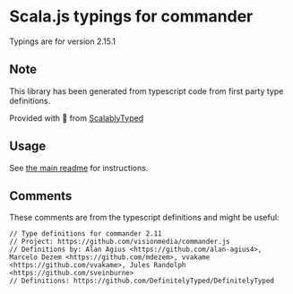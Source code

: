 
# Scala.js typings for commander

Typings are for version 2.15.1



## Note
This library has been generated from typescript code from first party type definitions.

Provided with :purple_heart: from [ScalablyTyped](https://github.com/oyvindberg/ScalablyTyped)

## Usage
See [the main readme](../../readme.md) for instructions.

## Comments

These comments are from the typescript definitions and might be useful:
```
// Type definitions for commander 2.11
// Project: https://github.com/visionmedia/commander.js
// Definitions by: Alan Agius <https://github.com/alan-agius4>, Marcelo Dezem <https://github.com/mdezem>, vvakame <https://github.com/vvakame>, Jules Randolph <https://github.com/sveinburne>
// Definitions: https://github.com/DefinitelyTyped/DefinitelyTyped

```

